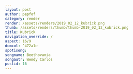 ```yaml
---
layout: post
author: pepfof
category: render
render: /assets/renders/2019_02_12_kubrick.png
thumb: /assets/renders/thumb/thumb-2019_02_12_kubrick.png
title: Kubrick
navigation_override: /
aspect: 16/9
domcol: ^472a1e
spotisong: 
songname: Beethovania
songautr: Wendy Carlos
postid: 16
---
```


<!--USER BEGIN 1-->

<!--USER END 1-->

<!--more-->
<!--USER BEGIN 2-->

<!--USER END 2-->

